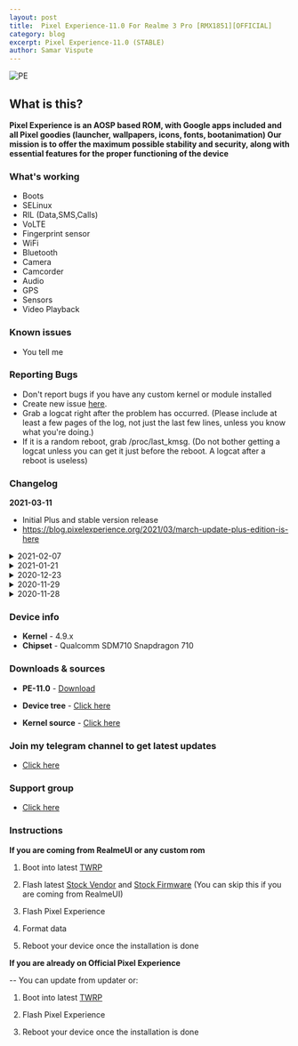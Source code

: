 ```yaml
---
layout: post
title:  Pixel Experience-11.0 For Realme 3 Pro [RMX1851][OFFICIAL]
category: blog
excerpt: Pixel Experience-11.0 (STABLE)
author: Samar Vispute
---
```


![PE](https://img.xda-cdn.com/MOzKgPvLPaWB_b4AbFukRos8nB8=/https%3A%2F%2Fi.imgur.com%2FGtwTyCR.png)

## What is this?
**Pixel Experience is an AOSP based ROM, with Google apps included and all Pixel goodies (launcher, wallpapers, icons, fonts, bootanimation)
Our mission is to offer the maximum possible stability and security, along with essential features for the proper functioning of the device**

### What's working
* Boots
* SELinux
* RIL (Data,SMS,Calls)
* VoLTE
* Fingerprint sensor
* WiFi
* Bluetooth
* Camera
* Camcorder
* Audio
* GPS
* Sensors
* Video Playback

### Known issues
* You tell me

### Reporting Bugs
* Don't report bugs if you have any custom kernel or module installed
* Create new issue [here](https://github.com/SamarV-121/android_device_realme_RMX1851/issues).
* Grab a logcat right after the problem has occurred. (Please include at least a few pages of the log, not just the last few lines, unless you know what you're doing.)
* If it is a random reboot, grab /proc/last_kmsg. (Do not bother getting a logcat unless you can get it just before the reboot. A logcat after a reboot is useless)

### Changelog
**2021-03-11**
* Initial Plus and stable version release
* https://blog.pixelexperience.org/2021/03/march-update-plus-edition-is-here

<details>
<summary>2021-02-07</summary>
<p><ul>
<li>February security patch</li>
<li>Fixed Ok google detection</li>
<li>Updated display, wifi, telephony system-side blobs to R</li>
<li>Under the hood improvements</li>
</ul></p>
</details>

<details>
<summary>2021-01-21</summary>
<p><ul>
<li>Jan security patch</li>
<li>PE source upstream</li>
<li>Added power hal based on google's implementation for pixel phones (Improves performance and battery backup)</li>
<li>Fixed double tap to wake toggle in settings</li>
<li>Fixed camera in telegram, microsoft teams, discord</li>
</ul></p>
</details>

<details>
<summary>2020-12-23</summary>
<p><ul>
<li>December security patch</li>
</ul></p>
</details>

<details>
<summary>2020-11-29</summary>
<p><ul>
<li>Fixed camera</li>
<li>Enforced SELinux</li>
<li>Fixed USB preference in notification panel</li>
<li>Fixed APNs are not being set automatically</li>
<li>Minor improvements</li>
</ul></p>
</details>

<details>
<summary>2020-11-28</summary>
<p><ul>
<li>Initial release</li>
</ul></p>
</details>

### Device info
* **Kernel** - 4.9.x
* **Chipset** - Qualcomm SDM710 Snapdragon 710

### Downloads & sources
* **PE-11.0** - [Download](https://download.pixelexperience.org/RMX1851)

* **Device tree** -  [Click here](https://github.com/PixelExperience-Devices/device_realme_RMX1851)
* **Kernel source** - [Click here](https://github.com/PixelExperience-Devices/kernel_realme_sdm710)

### Join my telegram channel to get latest updates
* [Click here](https://t.me/SamarV121_projects)

### Support group
* [Click here](https://t.me/rm3pro)

### Instructions
**If you are coming from RealmeUI or any custom rom**

1) Boot into latest [TWRP](https://dl.twrp.me/RMX1851)

2) Flash latest [Stock Vendor](https://drive.google.com/open?id=1zDlaUUMkQScZq9aYCgwnMQXjCj_-tkqf) and [Stock Firmware](https://drive.google.com/open?id=1CJaR4L7L0aykj5lBICxk6dsnUG3Dj7lc) (You can skip this if you are coming from RealmeUI)

3) Flash Pixel Experience

4) Format data

5) Reboot your device once the installation is done

**If you are already on Official Pixel Experience**

-- You can update from updater or:

1) Boot into latest [TWRP](https://dl.twrp.me/RMX1851)

2) Flash Pixel Experience

3) Reboot your device once the installation is done

